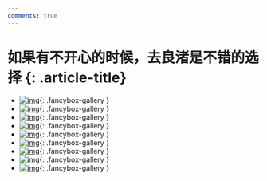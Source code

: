 ```yaml
---
comments: true
---
```


# 如果有不开心的时候，去良渚是不错的选择 {: .article-title}

<div class="grid cards" markdown>

- [![img](efea7fc0-7a5e-40f4-b53b-a2714e7f7484.jpg)](efea7fc0-7a5e-40f4-b53b-a2714e7f7484.jpg){: .fancybox-gallery }
- [![img](3f8b2107-2e28-465d-b9b6-687871466aed.jpg)](3f8b2107-2e28-465d-b9b6-687871466aed.jpg){: .fancybox-gallery }
- [![img](1ee9beca-bbc9-4124-b6ef-f47d6f451be3.jpg)](1ee9beca-bbc9-4124-b6ef-f47d6f451be3.jpg){: .fancybox-gallery }
- [![img](a9a357fe-f46b-44dc-915c-09e5d0624e97.jpg)](a9a357fe-f46b-44dc-915c-09e5d0624e97.jpg){: .fancybox-gallery }
- [![img](a44fa7a8-0f38-4899-9a71-cf9c4876aa1a.jpg)](a44fa7a8-0f38-4899-9a71-cf9c4876aa1a.jpg){: .fancybox-gallery }
- [![img](ff1075e4-8964-48db-8d37-f0ec6c421155.jpg)](ff1075e4-8964-48db-8d37-f0ec6c421155.jpg){: .fancybox-gallery }
- [![img](febaa876-bc53-4e3f-a9b3-d024296b23bc.jpg)](febaa876-bc53-4e3f-a9b3-d024296b23bc.jpg){: .fancybox-gallery }
- [![img](7ca530eb-8252-4180-9266-4ff57d0c0853.jpg)](7ca530eb-8252-4180-9266-4ff57d0c0853.jpg){: .fancybox-gallery }
- [![img](493b3064-4e85-489f-8ec3-02e7ee88709f.jpg)](493b3064-4e85-489f-8ec3-02e7ee88709f.jpg){: .fancybox-gallery }


</div>